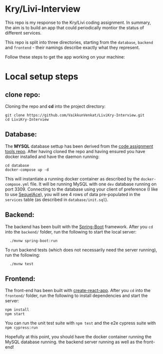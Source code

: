 # Kry/Livi-Interview
This repo is my response to the Kry/Livi coding assignment. In summary, the aim is to build an app that could periodically montior the status of different services.

This repo is split into three directories, starting from the `database`, `backend` and `frontend` - their namings describe exactly what they represent.

Follow these steps to get the app working on your machine:

# Local setup steps

## clone repo:

Cloning the repo and __cd__ into the project directory:

```teriminal
git clone https://github.com/VaikkunVenkat/LiviKry-Interview.git
cd LiviKry-Interview
```

## Database:

The __MYSQL__ database settup has been derived from the [code assignment tools repo](https://github.com/webbhalsa/code-assignment-tools). After having cloned the repo and having ensured you have docker installed and have the daemon running:

```terminal
cd database
docker-compose up -d
```

This will instantiate a running docker container as described by the `docker-compose.yml` file. It will be running MySQL with one `dev` database running on port 3309. Connecting to the database using your client of preference (I like to use [SequelAce](https://apps.apple.com/us/app/sequel-ace/id1518036000?mt=12)), you will see 4 rows of data pre-populated in the `services` table (as described in `database/init.sql`).


## Backend:

The backend has been built with the [Spring-Boot](https://spring.io/projects/spring-boot) framework. After you `cd` into the `backend/` folder, run the following to start the local server:

```terminal
  ./mvnw spring-boot:run
```

To run backend tests (which does not necessarily need the server running), run the following: 

```terminal
  ./mvnw test
```

## Frontend:

The front-end has been built with [create-react-app](https://reactjs.org/docs/create-a-new-react-app.html). After you `cd` into the `frontend/` folder, run the following to install dependencies and start the server:

```terminal
npm install
npm start
```

You can run the unit test suite with `npm test` and the e2e cypress suite with `npm cypress:run`

Hopefully at this point, you should have the docker container running the MySQL database running. the backend server running as well as the front-end!


